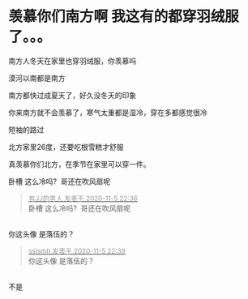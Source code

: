 # 羡慕你们南方啊 我这有的都穿羽绒服了。。。


南方人冬天在家里也穿羽绒服，你羡慕吗

漠河以南都是南方

南方都快过成夏天了，好久没冬天的印象

你来南方就不会羡慕了，寒气太重都是湿冷，穿在多都感觉很冷

短袖的路过

北方家里26度，还要吃根雪糕才舒服

真羡慕你们北方，在季节在家里可以穿一件。

卧槽 这么冷吗?&nbsp;&nbsp;哥还在吹风扇呢 <img src="static/image/smiley/default/lol.gif" smilieid="12" border="0" alt="" />

<div class="quote"><blockquote><font size="2"><a href="https://www.hostloc.com/forum.php?mod=redirect&amp;goto=findpost&amp;pid=9409182&amp;ptid=762841" target="_blank"><font color="#999999">有JJ的男人 发表于 2020-11-5 22:36</font></a></font><br />
卧槽 这么冷吗?&nbsp;&nbsp;哥还在吹风扇呢</blockquote></div><br />
 你这头像 是落伍的？ 

<div class="quote"><blockquote><font size="2"><a href="https://www.hostloc.com/forum.php?mod=redirect&amp;goto=findpost&amp;pid=9409209&amp;ptid=762841" target="_blank"><font color="#999999">sslsmh 发表于 2020-11-5 22:39</font></a></font><br />
你这头像 是落伍的？</blockquote></div><br />
不是
